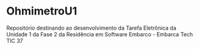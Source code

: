 # OhmimetroU1
Repositório destinando ao desenvolvimento da Tarefa Eletrônica da Unidade 1 da Fase 2 da Residência em Software Embarco - Embarca Tech TIC 37
